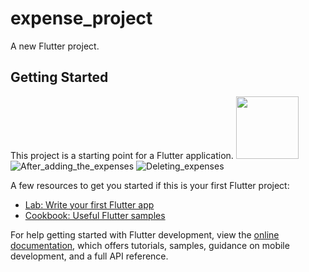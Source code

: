 # expense_project

A new Flutter project.

## Getting Started

This project is a starting point for a Flutter application.
<img src="https://github.com/adityasrivastava30/Expense_List/assets/88306932/296d709a-1955-4e93-a82e-9d495e1fb401" width="100px" height="100px">
![After_adding_the_expenses](https://github.com/adityasrivastava30/Expense_List/assets/88306932/f6b0978b-6d7e-4f07-9d1d-d4463a527a29)
![Deleting_expenses](https://github.com/adityasrivastava30/Expense_List/assets/88306932/2bfd5a6a-5ac8-4b13-8048-39b51cf9e9f8)


A few resources to get you started if this is your first Flutter project:

- [Lab: Write your first Flutter app](https://docs.flutter.dev/get-started/codelab)
- [Cookbook: Useful Flutter samples](https://docs.flutter.dev/cookbook)

For help getting started with Flutter development, view the
[online documentation](https://docs.flutter.dev/), which offers tutorials,
samples, guidance on mobile development, and a full API reference.
